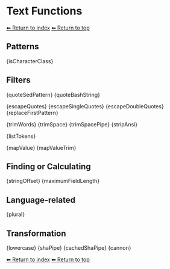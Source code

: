 # Text Functions

[⬅ Return to index](index.md)
[⬅ Return to top](../index.md)

## Patterns

{isCharacterClass}

## Filters

{quoteSedPattern}
{quoteBashString}

{escapeQuotes}
{escapeSingleQuotes}
{escapeDoubleQuotes}
{replaceFirstPattern}

{trimWords}
{trimSpace}
{trimSpacePipe}
{stripAnsi}

{listTokens}

{mapValue}
{mapValueTrim}

## Finding or Calculating

{stringOffset}
{maximumFieldLength}

## Language-related

{plural}

## Transformation

{lowercase}
{shaPipe}
{cachedShaPipe}
{cannon}

[⬅ Return to index](index.md)
[⬅ Return to top](../index.md)
